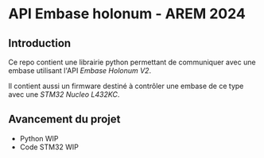# API Embase holonum - AREM 2024

## Introduction

Ce repo contient une librairie python permettant de communiquer avec une embase utilisant l'API *Embase Holonum V2*.

Il contient aussi un firmware destiné à contrôler une embase de ce type avec une *STM32 Nucleo L432KC*.

## Avancement du projet

- Python WIP
- Code STM32 WIP
